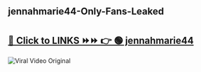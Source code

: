 
 ## jennahmarie44-Only-Fans-Leaked

# <h2><a href="https://clipsfans.com/jennahmarie44&ref=git">🔗 Click to LINKS ⏩⏩ 👉 🟢 jennahmarie44 </a></h2>

<a href="https://clipsfans.com/jennahmarie44&ref=git" rel="nofollow" data-target="animated-image.originalLink"><img src="https://i.ibb.co.com/xMMVF88/686577567.gif" alt="Viral Video Original" style="max-width: 100%; display: inline-block;" data-target="animated-image.originalImage"></a>
